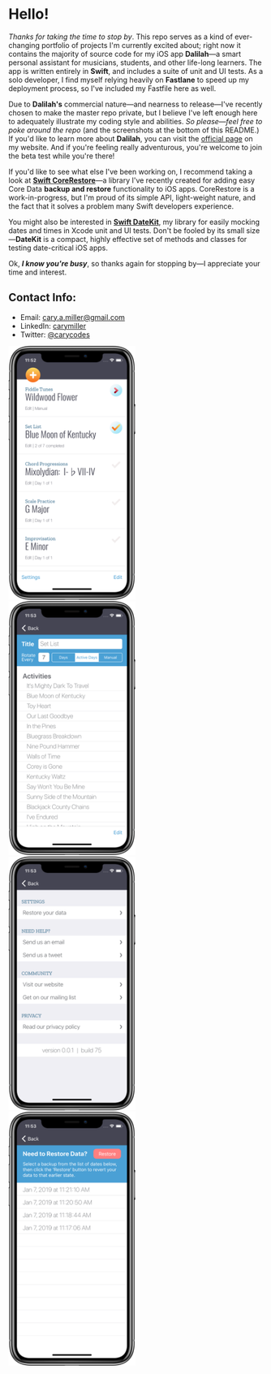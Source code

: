 # Hello!
*Thanks for taking the time to stop by*. This repo serves as a kind of ever-changing portfolio of projects I'm currently excited about; right now it contains the majority of source code for my iOS app **Dalilah**—a smart personal assistant for musicians, students, and other life-long learners. The app is written entirely in **Swift**, and includes a suite of unit and UI tests. As a solo developer, I find myself relying heavily on **Fastlane** to speed up my deployment process, so I've included my Fastfile here as well.

Due to **Dalilah's** commercial nature—and nearness to release—I've recently chosen to make the master repo private, but I believe I've left enough here to adequately illustrate my coding style and abilities. *So please—feel free to poke around the repo* (and the screenshots at the bottom of this README.) If you'd like to learn more about **Dalilah**, you can visit the [official page](https://cmillerco.com/dalilah) on my website. And if you're feeling really adventurous, you're welcome to join the beta test while you're there!

If you'd like to see what else I've been working on, I recommend taking a look at [**Swift CoreRestore**](https://github.com/cmilr/swift-core-restore)—a library I've recently created for adding easy Core Data **backup and restore** functionality to iOS apps. CoreRestore is a work-in-progress, but I'm proud of its simple API, light-weight nature, and the fact that it solves a problem many Swift developers experience.

You might also be interested in [**Swift DateKit**](https://github.com/cmilr/swift-datekit), my library for easily mocking dates and times in Xcode unit and UI tests. Don't be fooled by its small size—**DateKit** is a compact, highly effective set of methods and classes for testing date-critical iOS apps.

Ok, ***I know you're busy***, so thanks again for stopping by—I appreciate your time and interest. 

## Contact Info:

- Email: cary.a.miller@gmail.com
- LinkedIn: [carymiller](https://www.linkedin.com/in/carymiller/)
- Twitter: [@carycodes](https://twitter.com/carycodes)

<img src="promo/iPhone X-01MasterScreen_framed.png" width="250" title="iPhone X">&nbsp;&nbsp;&nbsp;&nbsp;&nbsp;<img src="promo/iPhone X-02DetailScreen_framed.png" width="250" title="iPhone X">&nbsp;&nbsp;&nbsp;&nbsp;&nbsp;<img src="promo/iPhone X-03SettingsScreen_framed.png" width="250" title="iPhone X">&nbsp;&nbsp;&nbsp;&nbsp;&nbsp;<img src="promo/iPhone X-04RestoreScreen_framed.png" width="250" title="iPhone X">&nbsp;&nbsp;&nbsp;&nbsp;&nbsp;
